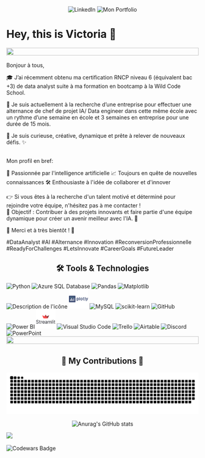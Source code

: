    <div align="center"><a href="https://www.linkedin.com/in/victoria-boyer2/" target="_blank" style="text-decoration:none;">
  <img src="https://img.shields.io/badge/LinkedIn-%230077B5.svg?style=for-the-badge&logo=linkedin&logoColor=white" alt="LinkedIn">
</a>
<a href="https://github.com/victoria-1989/portfolio" target="_blank" style="text-decoration:none;">
  <img src="https://img.shields.io/badge/Mon_Portfolio-37a779?style=for-the-badge" alt="Mon Portfolio">
</a> </div>

# Hey, this is Victoria 👋
<img src="https://i.imgur.com/dBaSKWF.gif" height="20" width="100%">

Bonjour à tous,<br>

🎓 J’ai récemment obtenu ma certification RNCP niveau 6 (équivalent bac +3) de data analyst suite à ma formation en bootcamp à la Wild Code School. 

🚀 Je suis actuellement à la recherche d’une entreprise pour effectuer une alternance de chef de projet IA/ Data engineer dans cette même école avec un rythme d’une semaine en école et 3 semaines en entreprise pour une durée de 15 mois.

💪 Je suis curieuse, créative, dynamique et prête à relever de nouveaux défis. ✨

<br>
Mon profil en bref:

🤖 Passionnée par l'intelligence artificielle
📈 Toujours en quête de nouvelles connaissances
🛠️ Enthousiaste à l'idée de collaborer et d'innover

👉 Si vous êtes à la recherche d'un talent motivé et déterminé pour rejoindre votre équipe, n'hésitez pas à me contacter !<br>
🎯 Objectif : Contribuer à des projets innovants et faire partie d'une équipe dynamique pour créer un avenir meilleur avec l'IA. 🚀<br>

🙏 Merci et à très bientôt ! 🌟<br>

#DataAnalyst #AI #Alternance #Innovation #ReconversionProfessionnelle #ReadyForChallenges #LetsInnovate #CareerGoals #FutureLeader

<div align="center">
  <h2>🛠️ Tools & Technologies</h2>
</div>

<div 
  <img src="https://cdn.jsdelivr.net/gh/devicons/devicon@latest/icons/python/python-original.svg" alt="Python" width="50" height="50" />
  <img src="https://cdn.jsdelivr.net/gh/devicons/devicon@latest/icons/python/python-original-wordmark.svg" alt="Python" width="50" height="50" />
  <img src="https://cdn.jsdelivr.net/gh/devicons/devicon@latest/icons/azuresqldatabase/azuresqldatabase-original.svg" alt="Azure SQL Database" width="50" height="50" />
  <img src="https://cdn.jsdelivr.net/gh/devicons/devicon@latest/icons/pandas/pandas-original-wordmark.svg" alt="Pandas" width="50" height="50" />
  <img src="https://cdn.jsdelivr.net/gh/devicons/devicon@latest/icons/matplotlib/matplotlib-original-wordmark.svg" alt="Matplotlib" width="50" height="50" />
  <img src="https://user-images.githubusercontent.com/315810/92254613-279c8000-ee9f-11ea-9b73-5622a7d95f3f.png" alt="Description de l'icône" width="50" height="50" />
  <img src="https://github.com/devicons/devicon/blob/master/icons/plotly/plotly-original-wordmark.svg" alt="Plotly" width="50" height="50" />
  <img src="https://upload.wikimedia.org/wikipedia/fr/6/62/MySQL.svg" alt="MySQL" width="50" height="50" />
  <img src="https://cdn.jsdelivr.net/gh/devicons/devicon@latest/icons/scikitlearn/scikitlearn-original.svg" alt="scikit-learn" width="50" height="50" />
  <img src="https://upload.wikimedia.org/wikipedia/commons/9/91/Octicons-mark-github.svg" alt="GitHub" width="50" height="50" />
  <img src="https://github.com/microsoft/PowerBI-Icons/raw/main/PNG/Power-BI.png" alt="Power BI" width="38" height="38" />
  <img src="https://raw.githubusercontent.com/devicons/devicon/master/icons/streamlit/streamlit-original-wordmark.svg" alt="Streamlit" width="50" height="50" />
  <img src="https://upload.wikimedia.org/wikipedia/commons/9/9a/Visual_Studio_Code_1.35_icon.svg" alt="Visual Studio Code" width="50" height="50" />
  <img src="https://upload.wikimedia.org/wikipedia/en/8/8c/Trello_logo.svg" alt="Trello" width="50" height="50" />
  <img src="https://upload.wikimedia.org/wikipedia/commons/4/4b/Airtable_Logo.svg" alt="Airtable" width="50" height="50" />
  <img src="https://upload.wikimedia.org/wikipedia/fr/4/4f/Discord_Logo_sans_texte.svg" alt="Discord" width="50" height="50" />
<img src="https://upload.wikimedia.org/wikipedia/commons/0/0d/Microsoft_Office_PowerPoint_%282019%E2%80%93present%29.svg" alt="PowerPoint" width="50" height="50" />

</div>


<img src="https://i.imgur.com/dBaSKWF.gif" height="20" width="100%">
 <div align="center">
          
   <h2>🐍 My Contributions 🐍</h2>
 </div>
  
![snake gif](https://github.com/victoria-1989/victoria-1989/blob/output/github-contribution-grid-snake.svg)

<div align="center">

  ![Anurag's GitHub stats](https://github-readme-stats.vercel.app/api?username=victoria-1989&show_icons=true&theme=tokyonight)
  </div>

  ![](https://komarev.com/ghpvc/?username=victoria-1989&color=brightgreen)
  
  ![Codewars Badge](https://www.codewars.com/users/victoria-1989/badges/micro)
